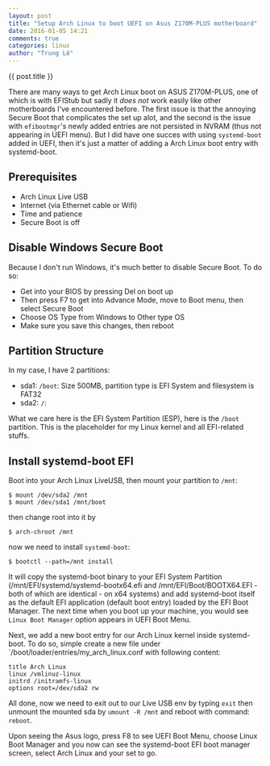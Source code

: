 ```yaml
---
layout: post
title: "Setup Arch Linux to boot UEFI on Asus Z170M-PLUS motherboard"
date: 2016-01-05 14:21
comments: true
categories: linux
author: "Trung Lê"
---
```


{{ post.title }}

There are many ways to get Arch Linux boot on ASUS Z170M-PLUS, one of which is with EFIStub but sadly it _does not_ work easily like other motherboards I've encountered before. The first issue is that the annoying Secure Boot that complicates the set up alot, and the second is the issue with `efibootmgr`'s newly added entries are not persisted in NVRAM (thus not appearing in UEFI menu). But I did have one succes with using `systemd-boot` added in UEFI, then it's just a matter of adding a Arch Linux boot entry with systemd-boot.

## Prerequisites

* Arch Linux Live USB
* Internet (via Ethernet cable or Wifi)
* Time and patience
* Secure Boot is off

## Disable Windows Secure Boot

Because I don't run Windows, it's much better to disable Secure Boot. To do so:

* Get into your BIOS by pressing Del on boot up
* Then press F7 to get into Advance Mode, move to Boot menu, then select Secure Boot
* Choose OS Type from Windows to Other type OS
* Make sure you save this changes, then reboot

## Partition Structure

In my case, I have 2 partitions:

* sda1: `/boot`: Size 500MB, partition type is EFI System and filesystem is FAT32
* sda2: `/`: <whatever you like>

What we care here is the EFI System Partition (ESP), here is the `/boot` partition.
This is the placeholder for my Linux kernel and all EFI-related stuffs.

## Install systemd-boot EFI

Boot into your Arch Linux LiveUSB, then mount your partition to `/mnt`:

```
$ mount /dev/sda2 /mnt
$ mount /dev/sda1 /mnt/boot
```

then change root into it by

```
$ arch-chroot /mnt
```

now we need to install `systemd-boot`:

```
$ bootctl --path=/mnt install
```

It will copy the systemd-boot binary to your EFI System Partition (/mnt/EFI/systemd/systemd-bootx64.efi and /mnt/EFI/Boot/BOOTX64.EFI - both of which are identical - on x64 systems) and add systemd-boot itself as the default EFI application (default boot entry) loaded by the EFI Boot Manager. The next time when you boot up your machine, you would see `Linux Boot Manager` option appears in UEFI Boot Menu.

Next, we add a new boot entry for our Arch Linux kernel inside systemd-boot. To do so, simple create a new file under `/boot/loader/entries/my_arch_linux.conf with following content:

```
title Arch Linux
linux /vmlinuz-linux
initrd /initramfs-linux
options root=/dev/sda2 rw
```

All done, now we need to exit out to our Live USB env by typing `exit` then unmount the mounted sda by `umount -R /mnt` and reboot with command: `reboot`.

Upon seeing the Asus logo, press F8 to see UEFI Boot Menu, choose Linux Boot Manager and you now can see the systemd-boot EFI boot manager screen, select Arch Linux and your set to go.

```
